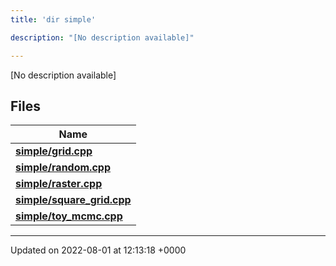 ```yaml
---
title: 'dir simple'

description: "[No description available]"

---
```







[No description available]

## Files

| Name           |
| -------------- |
| **[simple/grid.cpp](/documentation/code/files/grid_8cpp/#file-grid.cpp)**  |
| **[simple/random.cpp](/documentation/code/files/random_8cpp/#file-random.cpp)**  |
| **[simple/raster.cpp](/documentation/code/files/raster_8cpp/#file-raster.cpp)**  |
| **[simple/square_grid.cpp](/documentation/code/files/square__grid_8cpp/#file-square-grid.cpp)**  |
| **[simple/toy_mcmc.cpp](/documentation/code/files/toy__mcmc_8cpp/#file-toy-mcmc.cpp)**  |






-------------------------------

Updated on 2022-08-01 at 12:13:18 +0000
